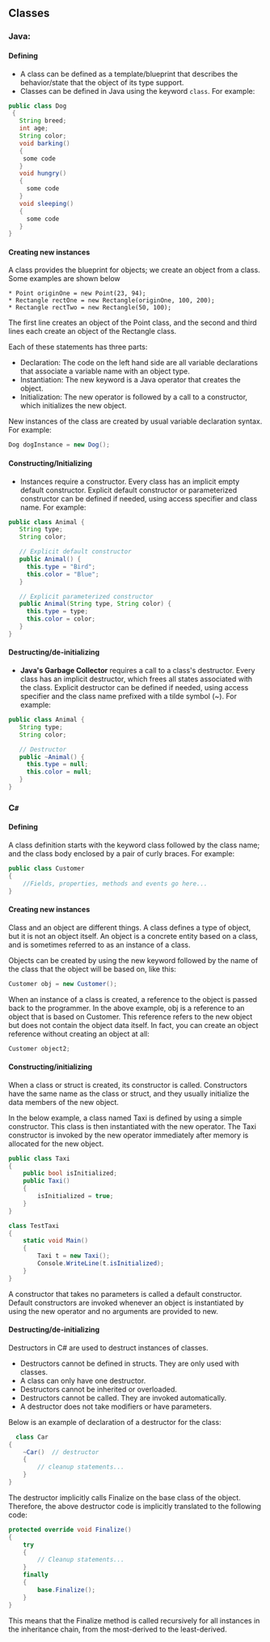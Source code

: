 ## Classes

### Java:

#### Defining

* A class can be defined as a template/blueprint that describes the behavior/state that the object of its type support.
* Classes can be defined in Java using the keyword `class`. For example:
```java
public class Dog
 {
   String breed;
   int age;
   String color;
   void barking()
   {
    some code
   }
   void hungry()
   {
     some code
   }
   void sleeping()
   {
     some code
   }
}
```

#### Creating new instances


A class provides the blueprint for objects; we create an object from a class. Some examples are shown below

    * Point originOne = new Point(23, 94);
    * Rectangle rectOne = new Rectangle(originOne, 100, 200);
    * Rectangle rectTwo = new Rectangle(50, 100);

The first line creates an object of the Point class, and the second and third lines each create an object of the Rectangle class.

Each of these statements has three parts:

* Declaration: The code on the left hand side are all variable declarations that associate a variable name with an object type.
* Instantiation: The new keyword is a Java operator that creates the object.
* Initialization: The new operator is followed by a call to a constructor, which initializes the new object.


New instances of the class are created by usual variable declaration syntax. For example:
```java
Dog dogInstance = new Dog();
```

#### Constructing/Initializing

* Instances require a constructor. Every class has an implicit empty default constructor. Explicit default constructor or parameterized constructor can be defined if needed, using access specifier and class name. For example:
```java
public class Animal {
   String type;
   String color;

   // Explicit default constructor
   public Animal() {
     this.type = "Bird";
     this.color = "Blue";
   }

   // Explicit parameterized constructor
   public Animal(String type, String color) {
     this.type = type;
     this.color = color;
   }
}
```

#### Destructing/de-initializing

* **Java's Garbage Collector** requires a call to a class's destructor. Every class has an implicit destructor, which frees all states associated with the class. Explicit destructor can be defined if needed, using access specifier and the class name prefixed with a tilde symbol (~). For example:
```java
public class Animal {
   String type;
   String color;

   // Destructor
   public ~Animal() {
     this.type = null;
     this.color = null;
   }
}
```

### C``#``
#### Defining

A class definition starts with the keyword class followed by the class name; and the class body enclosed by a pair of curly braces.
For example:
```cs
public class Customer
{
    //Fields, properties, methods and events go here...
}

```


#### Creating new instances

Class and an object are different things. A class defines a type of object, but it is not an object itself. An object is a concrete entity based on a class, and is sometimes referred to as an instance of a class.

Objects can be created by using the new keyword followed by the name of the class that the object will be based on, like this:

```cs
Customer obj = new Customer();

```

When an instance of a class is created, a reference to the object is passed back to the programmer. In the above example, obj is a reference to an object that is based on Customer. This reference refers to the new object but does not contain the object data itself. In fact, you can create an object reference without creating an object at all:

```cs
Customer object2;
```

#### Constructing/initializing

When a class or struct is created, its constructor is called. Constructors have the same name as the class or struct, and they usually initialize the data members of the new object.

In the below example, a class named Taxi is defined by using a simple constructor. This class is then instantiated with the new operator. The Taxi constructor is invoked by the new operator immediately after memory is allocated for the new object.

```cs
public class Taxi
{
    public bool isInitialized;
    public Taxi()
    {
        isInitialized = true;
    }
}

class TestTaxi
{
    static void Main()
    {
        Taxi t = new Taxi();
        Console.WriteLine(t.isInitialized);
    }
}

```

A constructor that takes no parameters is called a default constructor. Default constructors are invoked whenever an object is instantiated by using the new operator and no arguments are provided to new.


#### Destructing/de-initializing


Destructors in C# are used to destruct instances of classes.

  * Destructors cannot be defined in structs. They are only used with classes.
  * A class can only have one destructor.
  * Destructors cannot be inherited or overloaded.
  * Destructors cannot be called. They are invoked automatically.
  * A destructor does not take modifiers or have parameters.

  Below is an example of declaration of a destructor for the class:

```cs
  class Car
{
    ~Car()  // destructor
    {
        // cleanup statements...
    }
}
```

The destructor implicitly calls Finalize on the base class of the object. Therefore, the above destructor code is implicitly translated to the following code:

```cs
protected override void Finalize()  
{  
    try  
    {  
        // Cleanup statements...  
    }  
    finally  
    {  
        base.Finalize();  
    }  
}  

```

This means that the Finalize method is called recursively for all instances in the inheritance chain, from the most-derived to the least-derived.
